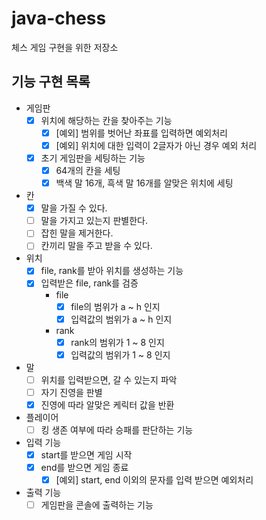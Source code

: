 # java-chess
체스 게임 구현을 위한 저장소

## 기능 구현 목록
- 게임판
  - [x] 위치에 해당하는 칸을 찾아주는 기능
    - [x] [예외] 범위를 벗어난 좌표를 입력하면 예외처리
    - [x] [예외] 위치에 대한 입력이 2글자가 아닌 경우 예외 처리
  - [x] 초기 게임판을 세팅하는 기능
    - [x] 64개의 칸을 세팅
    - [x] 백색 말 16개, 흑색 말 16개를 알맞은 위치에 세팅

- 칸
  - [x] 말을 가질 수 있다.
  - [ ] 말을 가지고 있는지 판별한다.
  - [ ] 잡힌 말을 제거한다.
  - [ ] 칸끼리 말을 주고 받을 수 있다.
    
- 위치
  - [x] file, rank를 받아 위치를 생성하는 기능
  - [x] 입력받은 file, rank를 검증
    - file
      - [x] file의 범위가 a ~ h 인지
      - [x] 입력값의 범위가 a ~ h 인지
    - rank  
      - [x] rank의 범위가 1 ~ 8 인지
      - [x] 입력값의 범위가 1 ~ 8 인지

- 말
  - [ ] 위치를 입력받으면, 갈 수 있는지 파악
  - [ ] 자기 진영을 판별
  - [x] 진영에 따라 알맞은 케릭터 값을 반환
    
- 플레이어
  - [ ] 킹 생존 여부에 따라 승패를 판단하는 기능

- 입력 기능
  - [x] start를 받으면 게임 시작
  - [x] end를 받으면 게임 종료
    - [x] [예외] start, end 이외의 문자를 입력 받으면 예외처리

- 출력 기능
  - [ ] 게임판을 콘솔에 출력하는 기능